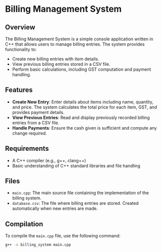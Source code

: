 # Billing Management System

## Overview

The Billing Management System is a simple console application written in C++ that allows users to manage billing entries. The system provides functionality to:
- Create new billing entries with item details.
- View previous billing entries stored in a CSV file.
- Perform basic calculations, including GST computation and payment handling.

## Features

- **Create New Entry**: Enter details about items including name, quantity, and price. The system calculates the total price for each item, GST, and provides payment details.
- **View Previous Entries**: Read and display previously recorded billing entries from a CSV file.
- **Handle Payments**: Ensure the cash given is sufficient and compute any change required.

## Requirements

- A C++ compiler (e.g., g++, clang++)
- Basic understanding of C++ standard libraries and file handling

## Files

- `main.cpp`: The main source file containing the implementation of the billing system.
- `database.csv`: The file where billing entries are stored. Created automatically when new entries are made.

## Compilation

To compile the `main.cpp` file, use the following command:

```sh
g++ -o billing_system main.cpp
